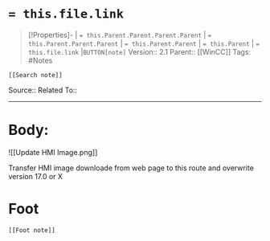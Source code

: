 # `= this.file.link`
>[!Properties]- | `= this.Parent.Parent.Parent.Parent` |  `= this.Parent.Parent.Parent` | `= this.Parent.Parent` | `= this.Parent` | `= this.file.link` |`BUTTON[note]` 
>Version:: 2.1
>Parent:: [[WinCC]]
>Tags: #Notes
```meta-bind-embed
[[Search note]]
```
Source::
Related To::
***
# Body:
![[Update HMI Image.png]]

Transfer HMI image downloade from web page to this route and overwrite version 17.0 or X






# Foot
```meta-bind-embed
[[Foot note]]
``` 